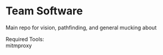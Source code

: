 Team Software
=========
Main repo for vision, pathfinding, and general mucking about



Required Tools:<br>
mitmproxy
